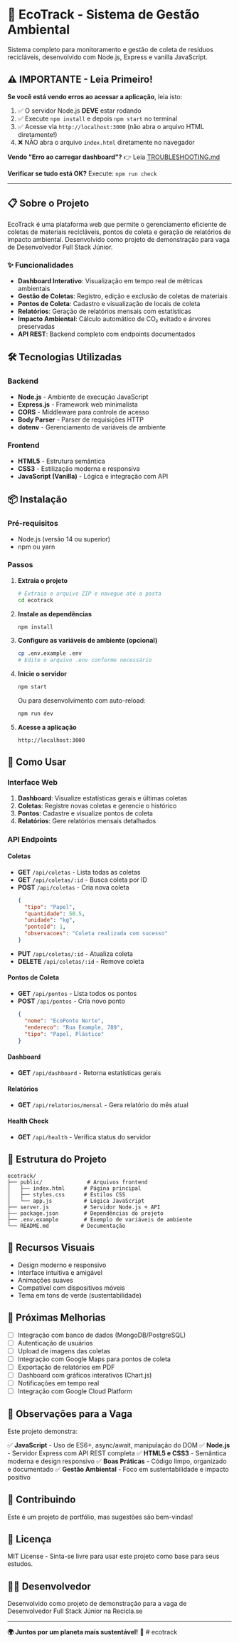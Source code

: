 # 🌱 EcoTrack - Sistema de Gestão Ambiental

Sistema completo para monitoramento e gestão de coleta de resíduos recicláveis, desenvolvido com Node.js, Express e vanilla JavaScript.

## ⚠️ IMPORTANTE - Leia Primeiro!

**Se você está vendo erros ao acessar a aplicação**, leia isto:

1. ✅ O servidor Node.js **DEVE** estar rodando
2. ✅ Execute `npm install` e depois `npm start` no terminal
3. ✅ Acesse via `http://localhost:3000` (não abra o arquivo HTML diretamente!)
4. ❌ NÃO abra o arquivo `index.html` diretamente no navegador

**Vendo "Erro ao carregar dashboard"?** 👉 Leia [TROUBLESHOOTING.md](TROUBLESHOOTING.md)

**Verificar se tudo está OK?** Execute: `npm run check`

---

## 📋 Sobre o Projeto

EcoTrack é uma plataforma web que permite o gerenciamento eficiente de coletas de materiais recicláveis, pontos de coleta e geração de relatórios de impacto ambiental. Desenvolvido como projeto de demonstração para vaga de Desenvolvedor Full Stack Júnior.

### ✨ Funcionalidades

- **Dashboard Interativo**: Visualização em tempo real de métricas ambientais
- **Gestão de Coletas**: Registro, edição e exclusão de coletas de materiais
- **Pontos de Coleta**: Cadastro e visualização de locais de coleta
- **Relatórios**: Geração de relatórios mensais com estatísticas
- **Impacto Ambiental**: Cálculo automático de CO₂ evitado e árvores preservadas
- **API REST**: Backend completo com endpoints documentados

## 🛠️ Tecnologias Utilizadas

### Backend
- **Node.js** - Ambiente de execução JavaScript
- **Express.js** - Framework web minimalista
- **CORS** - Middleware para controle de acesso
- **Body Parser** - Parser de requisições HTTP
- **dotenv** - Gerenciamento de variáveis de ambiente

### Frontend
- **HTML5** - Estrutura semântica
- **CSS3** - Estilização moderna e responsiva
- **JavaScript (Vanilla)** - Lógica e integração com API

## 📦 Instalação

### Pré-requisitos

- Node.js (versão 14 ou superior)
- npm ou yarn

### Passos

1. **Extraia o projeto**
   ```bash
   # Extraia o arquivo ZIP e navegue até a pasta
   cd ecotrack
   ```

2. **Instale as dependências**
   ```bash
   npm install
   ```

3. **Configure as variáveis de ambiente (opcional)**
   ```bash
   cp .env.example .env
   # Edite o arquivo .env conforme necessário
   ```

4. **Inicie o servidor**
   ```bash
   npm start
   ```

   Ou para desenvolvimento com auto-reload:
   ```bash
   npm run dev
   ```

5. **Acesse a aplicação**
   ```
   http://localhost:3000
   ```

## 🚀 Como Usar

### Interface Web

1. **Dashboard**: Visualize estatísticas gerais e últimas coletas
2. **Coletas**: Registre novas coletas e gerencie o histórico
3. **Pontos**: Cadastre e visualize pontos de coleta
4. **Relatórios**: Gere relatórios mensais detalhados

### API Endpoints

#### Coletas

- **GET** `/api/coletas` - Lista todas as coletas
- **GET** `/api/coletas/:id` - Busca coleta por ID
- **POST** `/api/coletas` - Cria nova coleta
  ```json
  {
    "tipo": "Papel",
    "quantidade": 50.5,
    "unidade": "kg",
    "pontoId": 1,
    "observacoes": "Coleta realizada com sucesso"
  }
  ```
- **PUT** `/api/coletas/:id` - Atualiza coleta
- **DELETE** `/api/coletas/:id` - Remove coleta

#### Pontos de Coleta

- **GET** `/api/pontos` - Lista todos os pontos
- **POST** `/api/pontos` - Cria novo ponto
  ```json
  {
    "nome": "EcoPonto Norte",
    "endereco": "Rua Example, 789",
    "tipo": "Papel, Plástico"
  }
  ```

#### Dashboard

- **GET** `/api/dashboard` - Retorna estatísticas gerais

#### Relatórios

- **GET** `/api/relatorios/mensal` - Gera relatório do mês atual

#### Health Check

- **GET** `/api/health` - Verifica status do servidor

## 📁 Estrutura do Projeto

```
ecotrack/
├── public/              # Arquivos frontend
│   ├── index.html      # Página principal
│   ├── styles.css      # Estilos CSS
│   └── app.js          # Lógica JavaScript
├── server.js           # Servidor Node.js + API
├── package.json        # Dependências do projeto
├── .env.example        # Exemplo de variáveis de ambiente
└── README.md          # Documentação
```

## 🎨 Recursos Visuais

- Design moderno e responsivo
- Interface intuitiva e amigável
- Animações suaves
- Compatível com dispositivos móveis
- Tema em tons de verde (sustentabilidade)

## 🔄 Próximas Melhorias

- [ ] Integração com banco de dados (MongoDB/PostgreSQL)
- [ ] Autenticação de usuários
- [ ] Upload de imagens das coletas
- [ ] Integração com Google Maps para pontos de coleta
- [ ] Exportação de relatórios em PDF
- [ ] Dashboard com gráficos interativos (Chart.js)
- [ ] Notificações em tempo real
- [ ] Integração com Google Cloud Platform

## 📝 Observações para a Vaga

Este projeto demonstra:

✅ **JavaScript** - Uso de ES6+, async/await, manipulação do DOM
✅ **Node.js** - Servidor Express com API REST completa
✅ **HTML5 e CSS3** - Semântica moderna e design responsivo
✅ **Boas Práticas** - Código limpo, organizado e documentado
✅ **Gestão Ambiental** - Foco em sustentabilidade e impacto positivo

## 🤝 Contribuindo

Este é um projeto de portfólio, mas sugestões são bem-vindas!

## 📄 Licença

MIT License - Sinta-se livre para usar este projeto como base para seus estudos.

## 👨‍💻 Desenvolvedor

Desenvolvido como projeto de demonstração para a vaga de Desenvolvedor Full Stack Júnior na Recicla.se

---

**🌍 Juntos por um planeta mais sustentável!** 🌱
#   e c o t r a c k  
 